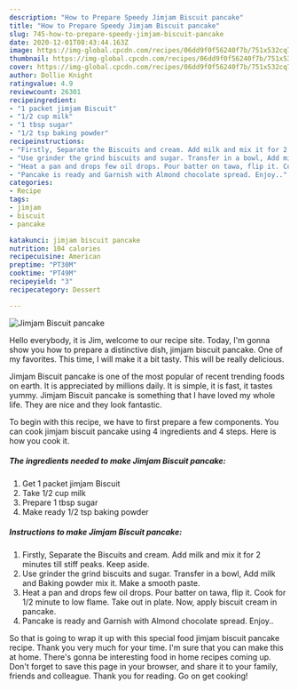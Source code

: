```yaml
---
description: "How to Prepare Speedy Jimjam Biscuit pancake"
title: "How to Prepare Speedy Jimjam Biscuit pancake"
slug: 745-how-to-prepare-speedy-jimjam-biscuit-pancake
date: 2020-12-01T08:43:44.163Z
image: https://img-global.cpcdn.com/recipes/06dd9f0f56240f7b/751x532cq70/jimjam-biscuit-pancake-recipe-main-photo.jpg
thumbnail: https://img-global.cpcdn.com/recipes/06dd9f0f56240f7b/751x532cq70/jimjam-biscuit-pancake-recipe-main-photo.jpg
cover: https://img-global.cpcdn.com/recipes/06dd9f0f56240f7b/751x532cq70/jimjam-biscuit-pancake-recipe-main-photo.jpg
author: Dollie Knight
ratingvalue: 4.9
reviewcount: 26301
recipeingredient:
- "1 packet jimjam Biscuit"
- "1/2 cup milk"
- "1 tbsp sugar"
- "1/2 tsp baking powder"
recipeinstructions:
- "Firstly, Separate the Biscuits and cream. Add milk and mix it for 2 minutes till stiff peaks. Keep aside."
- "Use grinder the grind biscuits and sugar. Transfer in a bowl, Add milk and Baking powder mix it. Make a smooth paste."
- "Heat a pan and drops few oil drops. Pour batter on tawa, flip it. Cook for 1/2 minute to low flame. Take out in plate. Now, apply biscuit cream in pancake."
- "Pancake is ready and Garnish with Almond chocolate spread. Enjoy.."
categories:
- Recipe
tags:
- jimjam
- biscuit
- pancake

katakunci: jimjam biscuit pancake 
nutrition: 104 calories
recipecuisine: American
preptime: "PT30M"
cooktime: "PT49M"
recipeyield: "3"
recipecategory: Dessert

---
```



![Jimjam Biscuit pancake](https://img-global.cpcdn.com/recipes/06dd9f0f56240f7b/751x532cq70/jimjam-biscuit-pancake-recipe-main-photo.jpg)

Hello everybody, it is Jim, welcome to our recipe site. Today, I'm gonna show you how to prepare a distinctive dish, jimjam biscuit pancake. One of my favorites. This time, I will make it a bit tasty. This will be really delicious.

Jimjam Biscuit pancake is one of the most popular of recent trending foods on earth. It is appreciated by millions daily. It is simple, it is fast, it tastes yummy. Jimjam Biscuit pancake is something that I have loved my whole life. They are nice and they look fantastic.




To begin with this recipe, we have to first prepare a few components. You can cook jimjam biscuit pancake using 4 ingredients and 4 steps. Here is how you cook it.

<!--inarticleads1-->

##### The ingredients needed to make Jimjam Biscuit pancake:

1. Get 1 packet jimjam Biscuit
1. Take 1/2 cup milk
1. Prepare 1 tbsp sugar
1. Make ready 1/2 tsp baking powder




<!--inarticleads2-->

##### Instructions to make Jimjam Biscuit pancake:

1. Firstly, Separate the Biscuits and cream. Add milk and mix it for 2 minutes till stiff peaks. Keep aside.
1. Use grinder the grind biscuits and sugar. Transfer in a bowl, Add milk and Baking powder mix it. Make a smooth paste.
1. Heat a pan and drops few oil drops. Pour batter on tawa, flip it. Cook for 1/2 minute to low flame. Take out in plate. Now, apply biscuit cream in pancake.
1. Pancake is ready and Garnish with Almond chocolate spread. Enjoy..




So that is going to wrap it up with this special food jimjam biscuit pancake recipe. Thank you very much for your time. I'm sure that you can make this at home. There's gonna be interesting food in home recipes coming up. Don't forget to save this page in your browser, and share it to your family, friends and colleague. Thank you for reading. Go on get cooking!
